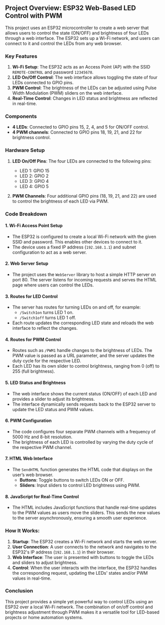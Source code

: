 ## Project Overview: ESP32 Web-Based LED Control with PWM

This project uses an ESP32 microcontroller to create a web server that allows users to control the state (ON/OFF) and brightness of four LEDs through a web interface. The ESP32 sets up a Wi-Fi network, and users can connect to it and control the LEDs from any web browser.

### Key Features
1. **Wi-Fi Setup**: The ESP32 acts as an Access Point (AP) with the SSID `REMOTE-CONTROL` and password `12345678`.
2. **LED On/Off Control**: The web interface allows toggling the state of four LEDs connected to GPIO pins.
3. **PWM Control**: The brightness of the LEDs can be adjusted using Pulse Width Modulation (PWM) sliders on the web interface.
4. **Real-Time Control**: Changes in LED status and brightness are reflected in real-time.

### Components
- **4 LEDs**: Connected to GPIO pins 15, 2, 4, and 5 for ON/OFF control.
- **4 PWM channels**: Connected to GPIO pins 18, 19, 21, and 22 for brightness control.

### Hardware Setup
1. **LED On/Off Pins**: The four LEDs are connected to the following pins:
   - LED 1: GPIO 15
   - LED 2: GPIO 2
   - LED 3: GPIO 4
   - LED 4: GPIO 5

2. **PWM Channels**: Four additional GPIO pins (18, 19, 21, and 22) are used to control the brightness of each LED via PWM.

### Code Breakdown

#### 1. **Wi-Fi Access Point Setup**
- The ESP32 is configured to create a local Wi-Fi network with the given SSID and password. This enables other devices to connect to it.
- The device uses a fixed IP address (`192.168.1.1`) and subnet configuration to act as a web server.

#### 2. **Web Server Setup**
- The project uses the `WebServer` library to host a simple HTTP server on port 80. The server listens for incoming requests and serves the HTML page where users can control the LEDs.

#### 3. **Routes for LED Control**
- The server has routes for turning LEDs on and off, for example:
  - `/Switch1on` turns LED 1 on.
  - `/Switch1off` turns LED 1 off.
- Each route updates the corresponding LED state and reloads the web interface to reflect the changes.

#### 4. **Routes for PWM Control**
- Routes such as `/PWM1` handle changes to the brightness of LEDs. The PWM value is passed as a URL parameter, and the server updates the duty cycle for the respective LED.
- Each LED has its own slider to control brightness, ranging from 0 (off) to 255 (full brightness).

#### 5. **LED Status and Brightness**
- The web interface shows the current status (ON/OFF) of each LED and provides a slider to adjust its brightness.
- The interface dynamically sends requests back to the ESP32 server to update the LED status and PWM values.

#### 6. **PWM Configuration**
- The code configures four separate PWM channels with a frequency of 5000 Hz and 8-bit resolution.
- The brightness of each LED is controlled by varying the duty cycle of the respective PWM channel.

#### 7. **HTML Web Interface**
- The `SendHTML` function generates the HTML code that displays on the user’s web browser.
  - **Buttons**: Toggle buttons to switch LEDs ON or OFF.
  - **Sliders**: Input sliders to control LED brightness using PWM.

#### 8. **JavaScript for Real-Time Control**
- The HTML includes JavaScript functions that handle real-time updates to the PWM values as users move the sliders. This sends the new values to the server asynchronously, ensuring a smooth user experience.

### How It Works:
1. **Startup**: The ESP32 creates a Wi-Fi network and starts the web server.
2. **User Connection**: A user connects to the network and navigates to the ESP32's IP address (`192.168.1.1`) in their browser.
3. **Web Interface**: The user is presented with buttons to toggle the LEDs and sliders to adjust brightness.
4. **Control**: When the user interacts with the interface, the ESP32 handles the corresponding request, updating the LEDs' states and/or PWM values in real-time.

### Conclusion
This project provides a simple yet powerful way to control LEDs using an ESP32 over a local Wi-Fi network. The combination of on/off control and brightness adjustment through PWM makes it a versatile tool for LED-based projects or home automation systems.
